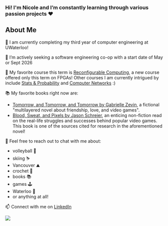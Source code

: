 ### Hi! I'm Nicole and I’m constantly learning through various passion projects ♥︎

## About Me

🌱 I am currently completing my third year of computer engineering at UWaterloo!

🔭 I’m actively seeking a software engineering co-op with a start date of May or Sept 2026

🏫 My favorite course this term is <a href="https://uwflow.com/course/ece722">Reconfigurable Computing</a>, a new course offered only this term on FPGAs! Other courses I am currently intrigued by include <a href="https://uwflow.com/course/ece307">Stats & Probability</a> and <a href="https://uwflow.com/course/ece358">Computer Networks</a> :)

📚 My favorite books right now are: <br>
- <a href="https://www.goodreads.com/book/show/58784475-tomorrow-and-tomorrow-and-tomorrow">Tomorrow, and Tomorrow, and Tomorrow by Gabrielle Zevin</a>, a fictional "multilayered novel about friendship, love, and video games". <br>
- <a href="https://www.goodreads.com/book/show/34376766-blood-sweat-and-pixels?from_search=true&from_srp=true&qid=3qlFXQtbtg&rank=1">Blood, Sweat, and Pixels by Jason Schreier</a>, an enticing non-fiction read on the real-life struggles and successes behind popular video games. This book is one of the sources cited for research in the aforementioned novel!

💬 Feel free to reach out to chat with me about:
- volleyball 🏐
- skiing ⛷
- Vancouver ⛰️
- crochet 🧶
- books 📚
- games 🕹️
- Waterloo 🦢
- or anything at all!

📫 Connect with me on <a href="https://www.linkedin.com/in/nlchung/"> LinkedIn</a>

<!--
**nlchung/nlchung** is a ✨ _special_ ✨ repository because its `README.md` (this file) appears on your GitHub profile.

Here are some ideas to get you started:

- 🔭 I’m currently working on ...
- 🌱 I’m currently learning ...
- 👯 I’m looking to collaborate on ...
- 🤔 I’m looking for help with ...
- 💬 Ask me about ...
- 📫 How to reach me: ...
- 😄 Pronouns: ...
- ⚡ Fun fact: ...
-->
![](https://komarev.com/ghpvc/?username=nlchung&color=f5baf0)
